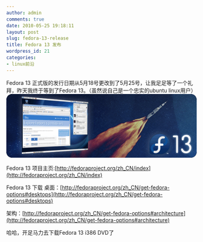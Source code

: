 ```yaml
---
author: admin
comments: true
date: 2010-05-25 19:18:11
layout: post
slug: fedora-13-release
title: Fedora 13 发布
wordpress_id: 21
categories:
- linux前沿
---
```

Fedora 13 正式版的发行日期从5月18号更改到了5月25号，让我足足等了一个礼拜，昨天我终于等到了Fedora 13。（虽然说自己是一个忠实的ubuntu linux用户） ![](/media/images/2010-05-25-fedora-13-release/f13launch.png) 

Fedora 13 项目主页:[http://fedoraproject.org/zh_CN/index](http://fedoraproject.org/zh_CN/index) 

Fedora 13 下载 桌面：[http://fedoraproject.org/zh_CN/get-fedora-options#desktops](http://fedoraproject.org/zh_CN/get-fedora-options#desktops)

架构：[http://fedoraproject.org/zh_CN/get-fedora-options#architecture](http://fedoraproject.org/zh_CN/get-fedora-options#architecture) 

哈哈，开足马力去下载Fedora 13 i386 DVD了 [ ](http://fedoraproject.org/zh_CN/get-fedora-options#desktops)

